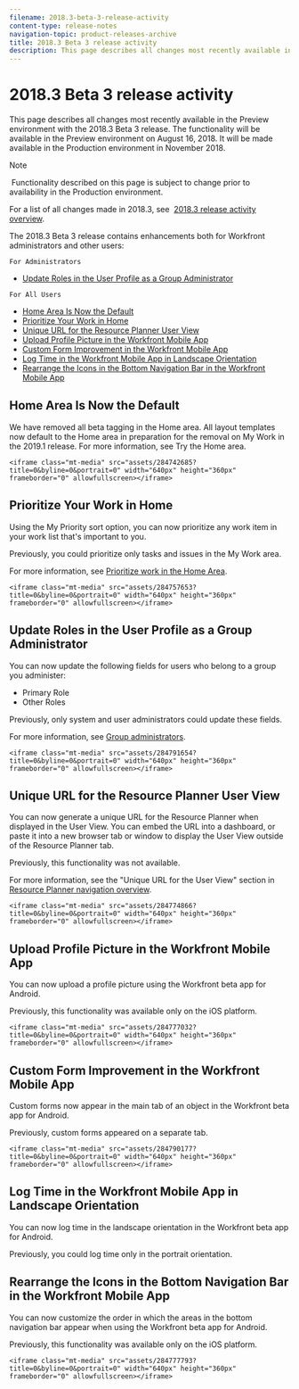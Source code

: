 ```yaml
---
filename: 2018.3-beta-3-release-activity
content-type: release-notes
navigation-topic: product-releases-archive
title: 2018.3 Beta 3 release activity
description: This page describes all changes most recently available in the Preview environment with the 2018.3 Beta 3 release. The functionality will be available in the Preview environment on August 16, 2018. It will be made available in the Production environment in November 2018.
---
```


# 2018.3 Beta 3 release activity

This page describes all changes most recently available in the Preview environment with the 2018.3 Beta 3 release.&nbsp;The functionality will be available in the Preview environment on August 16, 2018. It will be made available in&nbsp;the Production environment in November 2018.

>[!NOTE]
>
>&nbsp;Functionality described on this page is subject to change prior to availability in the Production environment.

For a list of all changes made in 2018.3, see&nbsp; [2018.3 release activity overview](../../../../product-announcements/product-releases/quarterly-release-archive/2018.3-release-activity/2018.3-release-activity-overview.md).

The 2018.3 Beta 3 release contains&nbsp;enhancements both for Workfront administrators and other users:

`For Administrators`

* [Update Roles in the User Profile as a Group Administrator](#update-user-profile-information-as-a-group-administrator)

`For All Users`

* [Home Area Is Now the Default](#home-area-is-now-the-default) 
* [Prioritize Your Work in Home](#prioritize-your-work-in-home) 
* [Unique URL for the Resource Planner User View](#unique-url-for-the-resource-planner-user-view) 
* [Upload Profile Picture in the Workfront Mobile App](#upload-profile-picture-in-the-android-mobile-app)&nbsp;
* [Custom Form Improvement in the Workfront Mobile App](#custom-form-improvement-in-the-workfront-mobile-app) 
* [Log Time in the Workfront Mobile App in Landscape Orientation](#log-time-in-the-workfront-mobile-app-in-landscape-orientation) 
* [Rearrange the Icons in the Bottom Navigation Bar in the Workfront Mobile App](#rearrange-the-icons-in-the-bottom-navigation-bar-in-the-workfront-mobile-app)

## Home Area Is Now the Default

We have removed all beta tagging in the Home area. All layout templates now default to the Home area in preparation for the removal on My Work in the 2019.1 release.
For more information, see Try the Home area. 

`<iframe class="mt-media" src="assets/284742685?title=0&byline=0&portrait=0" width="640px" height="360px" frameborder="0" allowfullscreen></iframe>`

## Prioritize Your Work in Home

Using the My Priority sort option, you can now prioritize any work item in your work list that's important to you.

Previously, you could prioritize only tasks and issues in the My Work area.

For more information, see [Prioritize work in the Home Area](../../../../workfront-basics/using-home/using-the-home-area/prioritize-work-in-home.md).

`<iframe class="mt-media" src="assets/284757653?title=0&byline=0&portrait=0" width="640px" height="360px" frameborder="0" allowfullscreen></iframe>`

## Update Roles in the User Profile as a Group Administrator

You can now update the following fields for users who belong to a group you administer:

* Primary Role
* Other Roles

Previously, only system and user administrators could update these fields.&nbsp;

For more information, see [Group administrators](../../../../administration-and-setup/manage-groups/group-roles/group-administrators.md).

`<iframe class="mt-media" src="assets/284791654?title=0&byline=0&portrait=0" width="640px" height="360px" frameborder="0" allowfullscreen></iframe>`

## Unique URL for the Resource Planner User View

You can now generate a unique URL for the Resource Planner&nbsp;when displayed in the User View. You can embed the URL into a dashboard, or paste it into a new browser tab or window to display the User View outside of the Resource Planner tab.

Previously, this functionality was not available.

For more information, see the "Unique URL for the User View" section in [Resource Planner navigation overview](../../../../resource-mgmt/resource-planning/resource-planner-navigation.md).

`<iframe class="mt-media" src="assets/284774866?title=0&byline=0&portrait=0" width="640px" height="360px" frameborder="0" allowfullscreen></iframe>`

## Upload Profile Picture in the Workfront Mobile App&nbsp;

You can now upload a profile picture using the Workfront beta app for Android.

Previously, this functionality was available only on the iOS platform.&nbsp;

<!--
For more information, see .
-->

`<iframe class="mt-media" src="assets/284777032?title=0&byline=0&portrait=0" width="640px" height="360px" frameborder="0" allowfullscreen></iframe>`

## Custom Form Improvement in the Workfront Mobile App

Custom forms now appear in the main tab of an object in the Workfront beta app for Android.

Previously,&nbsp;custom forms appeared on a separate tab.

<!--
For more information, see the "Editing Custom Forms" section in .
-->

`<iframe class="mt-media" src="assets/284790177?title=0&byline=0&portrait=0" width="640px" height="360px" frameborder="0" allowfullscreen></iframe>`

## Log Time in the Workfront Mobile App in Landscape Orientation

You can now log time in the landscape orientation in the Workfront beta app for Android.

Previously, you could log time only in the portrait orientation.

<!--
For more information, see
-->

## Rearrange the Icons in the Bottom Navigation Bar in the Workfront Mobile App

You can now customize the order in which the areas in the bottom navigation bar appear when using the Workfront beta app for Android.

Previously, this functionality was available only on the iOS platform.

<!--
For more information, see .
-->

`<iframe class="mt-media" src="assets/284777793?title=0&byline=0&portrait=0" width="640px" height="360px" frameborder="0" allowfullscreen></iframe>` 
